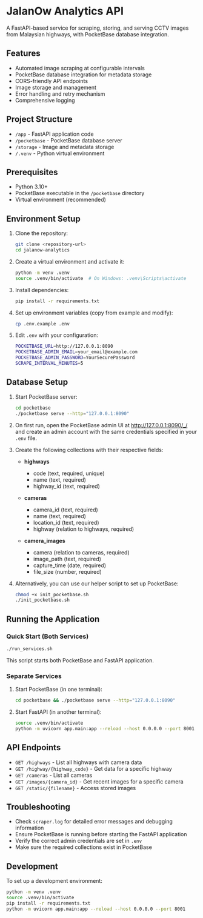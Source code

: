 # JalanOw Analytics API

A FastAPI-based service for scraping, storing, and serving CCTV images from Malaysian highways, with PocketBase database integration.

## Features

- Automated image scraping at configurable intervals
- PocketBase database integration for metadata storage
- CORS-friendly API endpoints
- Image storage and management
- Error handling and retry mechanism
- Comprehensive logging

## Project Structure

- `/app` - FastAPI application code
- `/pocketbase` - PocketBase database server
- `/storage` - Image and metadata storage
- `/.venv` - Python virtual environment

## Prerequisites

- Python 3.10+ 
- PocketBase executable in the `/pocketbase` directory
- Virtual environment (recommended)

## Environment Setup

1. Clone the repository:
   ```bash
   git clone <repository-url>
   cd jalanow-analytics
   ```

2. Create a virtual environment and activate it:
   ```bash
   python -m venv .venv
   source .venv/bin/activate  # On Windows: .venv\Scripts\activate
   ```

3. Install dependencies:
   ```bash
   pip install -r requirements.txt
   ```

4. Set up environment variables (copy from example and modify):
   ```bash
   cp .env.example .env
   ```

5. Edit `.env` with your configuration:
   ```bash
   POCKETBASE_URL=http://127.0.0.1:8090
   POCKETBASE_ADMIN_EMAIL=your_email@example.com
   POCKETBASE_ADMIN_PASSWORD=YourSecurePassword
   SCRAPE_INTERVAL_MINUTES=5
   ```

## Database Setup

1. Start PocketBase server:
   ```bash
   cd pocketbase
   ./pocketbase serve --http="127.0.0.1:8090"
   ```

2. On first run, open the PocketBase admin UI at http://127.0.0.1:8090/_/ and create an admin account with the same credentials specified in your `.env` file.

3. Create the following collections with their respective fields:

   - **highways**
     - code (text, required, unique)
     - name (text, required)
     - highway_id (text, required)

   - **cameras**
     - camera_id (text, required)
     - name (text, required)
     - location_id (text, required)
     - highway (relation to highways, required)

   - **camera_images**
     - camera (relation to cameras, required)
     - image_path (text, required)
     - capture_time (date, required)
     - file_size (number, required)

4. Alternatively, you can use our helper script to set up PocketBase:
   ```bash
   chmod +x init_pocketbase.sh
   ./init_pocketbase.sh
   ```

## Running the Application

### Quick Start (Both Services)
```bash
./run_services.sh
```
This script starts both PocketBase and FastAPI application.

### Separate Services

1. Start PocketBase (in one terminal):
   ```bash
   cd pocketbase && ./pocketbase serve --http="127.0.0.1:8090"
   ```

2. Start FastAPI (in another terminal):
   ```bash
   source .venv/bin/activate
   python -m uvicorn app.main:app --reload --host 0.0.0.0 --port 8001
   ```

## API Endpoints

- `GET /highways` - List all highways with camera data
- `GET /highway/{highway_code}` - Get data for a specific highway
- `GET /cameras` - List all cameras
- `GET /images/{camera_id}` - Get recent images for a specific camera
- `GET /static/{filename}` - Access stored images

## Troubleshooting

- Check `scraper.log` for detailed error messages and debugging information
- Ensure PocketBase is running before starting the FastAPI application
- Verify the correct admin credentials are set in `.env`
- Make sure the required collections exist in PocketBase

## Development

To set up a development environment:

```bash
python -m venv .venv
source .venv/bin/activate
pip install -r requirements.txt
python -m uvicorn app.main:app --reload --host 0.0.0.0 --port 8001
``` 